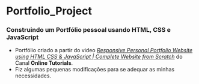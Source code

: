 # Portfolio_Project
### Construindo um Portfólio pessoal usando HTML, CSS e JavaScript
*  Portfólio criado a partir do video _[Responsive Personal Portfolio Website using HTML CSS & JavaScript | Complete Website from Scratch](https://www.youtube.com/watch?v=VoogNBSnpcA&t=3889s&ab_channel=OnlineTutorials)_ do Canal **Online Tutorials**.
*  Fiz algumas pequenas modificações para se adequar as minhas necessidades.
